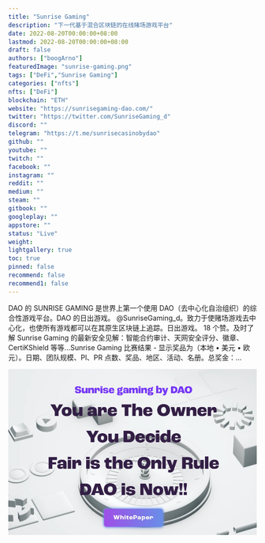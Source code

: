 ```yaml
---
title: "Sunrise Gaming"
description: "下一代基于混合区块链的在线赌场游戏平台"
date: 2022-08-20T00:00:00+08:00
lastmod: 2022-08-20T00:00:00+08:00
draft: false
authors: ["boogArno"]
featuredImage: "sunrise-gaming.png"
tags: ["DeFi","Sunrise Gaming"]
categories: ["nfts"]
nfts: ["DeFi"]
blockchain: "ETH"
website: "https://sunrisegaming-dao.com/"
twitter: "https://twitter.com/SunriseGaming_d"
discord: ""
telegram: "https://t.me/sunrisecasinobydao"
github: ""
youtube: ""
twitch: ""
facebook: ""
instagram: ""
reddit: ""
medium: ""
steam: ""
gitbook: ""
googleplay: ""
appstore: ""
status: "Live"
weight: 
lightgallery: true
toc: true
pinned: false
recommend: false
recommend1: false
---
```

DAO 的 SUNRISE GAMING 是世界上第一个使用 DAO（去中心化自治组织）的综合性游戏平台。DAO 的日出游戏。 @SunriseGaming_d。致力于使赌场游戏去中心化，也使所有游戏都可以在其原生区块链上追踪。日出游戏。 18 个赞。及时了解 Sunrise Gaming 的最新安全见解：智能合约审计、天网安全评分、徽章、CertiKShield 等等...Sunrise Gaming 比赛结果 - 显示奖品为（本地 • 美元 • 欧元）。日期、团队规模、Pl、PR 点数、奖品、地区、活动、名册。总奖金：...

![sunrisegamingbydao-dapp-games-ethereum-image1_9826b557645f4bd078f95903f46e850e](sunrisegamingbydao-dapp-games-ethereum-image1_9826b557645f4bd078f95903f46e850e.png)